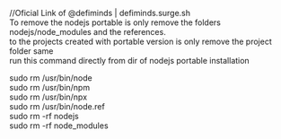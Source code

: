 //Oficial Link of @defiminds | defiminds.surge.sh  
To remove the nodejs portable is only remove the folders nodejs/node_modules and the references.  
to the projects created with portable version is only remove the project folder same  
run this command directly from dir of nodejs portable installation  
  
sudo rm /usr/bin/node  
sudo rm /usr/bin/npm  
sudo rm /usr/bin/npx  
sudo rm /usr/bin/node.ref  
sudo rm -rf nodejs  
sudo rm -rf node_modules  
